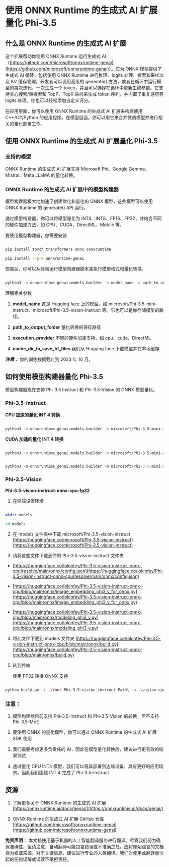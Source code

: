 # **使用 ONNX Runtime 的生成式 AI 扩展量化 Phi-3.5**

## **什么是 ONNX Runtime 的生成式 AI 扩展**

这个扩展帮助你使用 ONNX Runtime 运行生成式 AI（[https://github.com/microsoft/onnxruntime-genai](https://github.com/microsoft/onnxruntime-genai)）。它为 ONNX 模型提供了生成式 AI 循环，包括使用 ONNX Runtime 进行推理、logits 处理、搜索和采样以及 KV 缓存管理。开发者可以调用高级的 generate() 方法，或者在循环中运行模型的每次迭代，一次生成一个 token，并且可以选择在循环中更新生成参数。它支持贪心搜索/束搜索和 TopP、TopK 采样来生成 token 序列，并内置了重复惩罚等 logits 处理。你也可以轻松添加自定义评分。

在应用层面，你可以使用 ONNX Runtime 的生成式 AI 扩展来构建使用 C++/C#/Python 的应用程序。在模型层面，你可以用它来合并微调模型并进行相关的量化部署工作。

## **使用 ONNX Runtime 的生成式 AI 扩展量化 Phi-3.5**

### **支持的模型**

ONNX Runtime 的生成式 AI 扩展支持 Microsoft Phi、Google Gemma、Mistral、Meta LLaMA 的量化转换。

### **ONNX Runtime 的生成式 AI 扩展中的模型构建器**

模型构建器极大地加速了创建优化和量化的 ONNX 模型，这些模型可以使用 ONNX Runtime 的 generate() API 运行。

通过模型构建器，你可以将模型量化为 INT4、INT8、FP16、FP32，并结合不同的硬件加速方法，如 CPU、CUDA、DirectML、Mobile 等。

要使用模型构建器，你需要安装

```bash

pip install torch transformers onnx onnxruntime

pip install --pre onnxruntime-genai

```

安装后，你可以从终端运行模型构建器脚本来执行模型格式和量化转换。

```bash

python3 -m onnxruntime_genai.models.builder -m model_name -o path_to_output_folder -p precision -e execution_provider -c cache_dir_to_save_hf_files

```

理解相关参数

1. **model_name** 这是 Hugging face 上的模型，如 microsoft/Phi-3.5-mini-instruct、microsoft/Phi-3.5-vision-instruct 等。它也可以是你存储模型的路径。

2. **path_to_output_folder** 量化转换的保存路径

3. **execution_provider** 不同的硬件加速支持，如 cpu、cuda、DirectML

4. **cache_dir_to_save_hf_files** 我们从 Hugging face 下载模型并在本地缓存

***注意：***
你的训练数据截止到 2023 年 10 月。

## **如何使用模型构建器量化 Phi-3.5**

模型构建器现在支持 Phi-3.5 Instruct 和 Phi-3.5-Vision 的 ONNX 模型量化。

### **Phi-3.5-Instruct**

**CPU 加速的量化 INT 4 转换**

```bash

python3 -m onnxruntime_genai.models.builder -m microsoft/Phi-3.5-mini-instruct  -o ./onnx-cpu -p int4 -e cpu -c ./Phi-3.5-mini-instruct

```

**CUDA 加速的量化 INT 4 转换**

```bash

python3 -m onnxruntime_genai.models.builder -m microsoft/Phi-3.5-mini-instruct  -o ./onnx-cpu -p int4 -e cuda -c ./Phi-3.5-mini-instruct

```

```python

python3 -m onnxruntime_genai.models.builder -m microsoft/Phi-3.5-mini-instruct  -o ./onnx-cpu -p int4 -e cuda -c ./Phi-3.5-mini-instruct

```

### **Phi-3.5-Vision**

**Phi-3.5-vision-instruct-onnx-cpu-fp32**

1. 在终端设置环境

```bash

mkdir models

cd models 

```

2. 在 models 文件夹中下载 microsoft/Phi-3.5-vision-instruct
[https://huggingface.co/microsoft/Phi-3.5-vision-instruct](https://huggingface.co/microsoft/Phi-3.5-vision-instruct)

3. 请将这些文件下载到你的 Phi-3.5-vision-instruct 文件夹

- [https://huggingface.co/lokinfey/Phi-3.5-vision-instruct-onnx-cpu/resolve/main/onnx/config.json](https://huggingface.co/lokinfey/Phi-3.5-vision-instruct-onnx-cpu/resolve/main/onnx/config.json)

- [https://huggingface.co/lokinfey/Phi-3.5-vision-instruct-onnx-cpu/blob/main/onnx/image_embedding_phi3_v_for_onnx.py](https://huggingface.co/lokinfey/Phi-3.5-vision-instruct-onnx-cpu/blob/main/onnx/image_embedding_phi3_v_for_onnx.py)

- [https://huggingface.co/lokinfey/Phi-3.5-vision-instruct-onnx-cpu/blob/main/onnx/modeling_phi3_v.py](https://huggingface.co/lokinfey/Phi-3.5-vision-instruct-onnx-cpu/blob/main/onnx/modeling_phi3_v.py)

4. 将此文件下载到 models 文件夹
[https://huggingface.co/lokinfey/Phi-3.5-vision-instruct-onnx-cpu/blob/main/onnx/build.py](https://huggingface.co/lokinfey/Phi-3.5-vision-instruct-onnx-cpu/blob/main/onnx/build.py)

5. 转到终端

    使用 FP32 转换 ONNX 支持

```bash

python build.py -i .\Your Phi-3.5-vision-instruct Path\ -o .\vision-cpu-fp32 -p f32 -e cpu

```

### **注意：**

1. 模型构建器目前支持 Phi-3.5-Instruct 和 Phi-3.5-Vision 的转换，但不支持 Phi-3.5-MoE

2. 要使用 ONNX 的量化模型，你可以通过 ONNX Runtime 的生成式 AI 扩展 SDK 使用

3. 我们需要考虑更多负责任的 AI，因此在模型量化转换后，建议进行更有效的结果测试

4. 通过量化 CPU INT4 模型，我们可以将其部署到边缘设备，具有更好的应用场景，因此我们围绕 INT 4 完成了 Phi-3.5-Instruct

## **资源**

1. 了解更多关于 ONNX Runtime 的生成式 AI 扩展 [https://onnxruntime.ai/docs/genai/](https://onnxruntime.ai/docs/genai/)

2. ONNX Runtime 的生成式 AI 扩展 GitHub 仓库 [https://github.com/microsoft/onnxruntime-genai](https://github.com/microsoft/onnxruntime-genai)

**免责声明**：
本文档使用基于机器的人工智能翻译服务进行翻译。尽管我们努力确保准确性，但请注意，自动翻译可能包含错误或不准确之处。应将原始语言的文档视为权威来源。对于关键信息，建议进行专业的人类翻译。我们对使用此翻译而引起的任何误解或误读不承担责任。